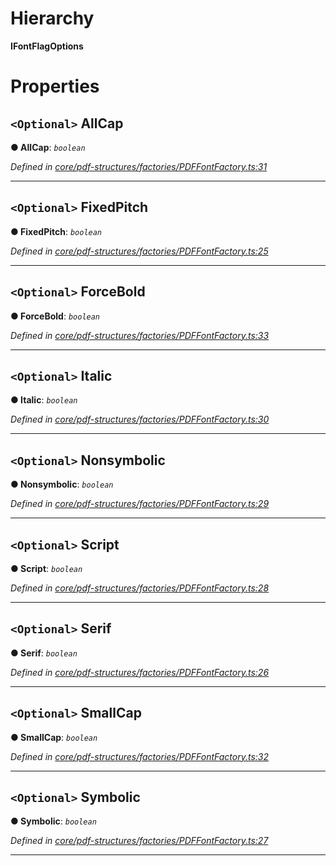 

# Hierarchy

**IFontFlagOptions**

# Properties

<a id="allcap"></a>

## `<Optional>` AllCap

**● AllCap**: *`boolean`*

*Defined in [core/pdf-structures/factories/PDFFontFactory.ts:31](https://github.com/Hopding/pdf-lib/blob/41c216d/src/core/pdf-structures/factories/PDFFontFactory.ts#L31)*

___
<a id="fixedpitch"></a>

## `<Optional>` FixedPitch

**● FixedPitch**: *`boolean`*

*Defined in [core/pdf-structures/factories/PDFFontFactory.ts:25](https://github.com/Hopding/pdf-lib/blob/41c216d/src/core/pdf-structures/factories/PDFFontFactory.ts#L25)*

___
<a id="forcebold"></a>

## `<Optional>` ForceBold

**● ForceBold**: *`boolean`*

*Defined in [core/pdf-structures/factories/PDFFontFactory.ts:33](https://github.com/Hopding/pdf-lib/blob/41c216d/src/core/pdf-structures/factories/PDFFontFactory.ts#L33)*

___
<a id="italic"></a>

## `<Optional>` Italic

**● Italic**: *`boolean`*

*Defined in [core/pdf-structures/factories/PDFFontFactory.ts:30](https://github.com/Hopding/pdf-lib/blob/41c216d/src/core/pdf-structures/factories/PDFFontFactory.ts#L30)*

___
<a id="nonsymbolic"></a>

## `<Optional>` Nonsymbolic

**● Nonsymbolic**: *`boolean`*

*Defined in [core/pdf-structures/factories/PDFFontFactory.ts:29](https://github.com/Hopding/pdf-lib/blob/41c216d/src/core/pdf-structures/factories/PDFFontFactory.ts#L29)*

___
<a id="script"></a>

## `<Optional>` Script

**● Script**: *`boolean`*

*Defined in [core/pdf-structures/factories/PDFFontFactory.ts:28](https://github.com/Hopding/pdf-lib/blob/41c216d/src/core/pdf-structures/factories/PDFFontFactory.ts#L28)*

___
<a id="serif"></a>

## `<Optional>` Serif

**● Serif**: *`boolean`*

*Defined in [core/pdf-structures/factories/PDFFontFactory.ts:26](https://github.com/Hopding/pdf-lib/blob/41c216d/src/core/pdf-structures/factories/PDFFontFactory.ts#L26)*

___
<a id="smallcap"></a>

## `<Optional>` SmallCap

**● SmallCap**: *`boolean`*

*Defined in [core/pdf-structures/factories/PDFFontFactory.ts:32](https://github.com/Hopding/pdf-lib/blob/41c216d/src/core/pdf-structures/factories/PDFFontFactory.ts#L32)*

___
<a id="symbolic"></a>

## `<Optional>` Symbolic

**● Symbolic**: *`boolean`*

*Defined in [core/pdf-structures/factories/PDFFontFactory.ts:27](https://github.com/Hopding/pdf-lib/blob/41c216d/src/core/pdf-structures/factories/PDFFontFactory.ts#L27)*

___

